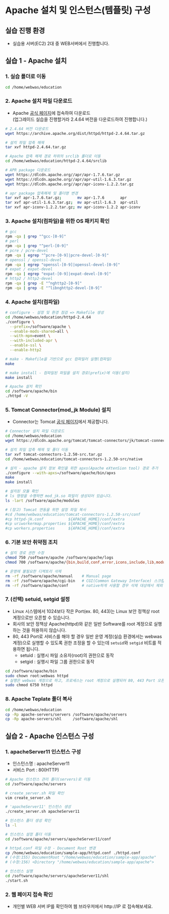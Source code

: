 # Apache 설치 및 인스턴스(템플릿) 구성

## 실습 진행 환경

- 실습용 서버(EC2) 2대 중 WEB서버에서 진행합니다.

## 실습 1 - Apache 설치

### 1. 실습 폴더로 이동

```bash
cd /home/webwas/education
```

### 2. Apache 설치 파일 다운로드

- Apache [공식 페이지](https://httpd.apache.org)에 접속하여 다운로드  
  (업그레이드 실습을 진행할거라 2.4.64 버전을 다운로드하여 진행합니다.)

```bash
# 2.4.64 버전 다운로드
wget https://archive.apache.org/dist/httpd/httpd-2.4.64.tar.gz

# 설치 파일 압축 해제
tar xvf httpd-2.4.64.tar.gz

# Apache 압축 해제 경로 하위의 srclib 폴더로 이동
cd /home/webwas/education/httpd-2.4.64/srclib

# APR package 다운로드
wget https://dlcdn.apache.org//apr/apr-1.7.6.tar.gz
wget https://dlcdn.apache.org//apr/apr-util-1.6.3.tar.gz
wget https://dlcdn.apache.org//apr/apr-iconv-1.2.2.tar.gz

# apr package 압축해제 및 폴더명 변경
tar xvf apr-1.7.6.tar.gz;       mv apr-1.7.6       apr
tar xvf apr-util-1.6.3.tar.gz;  mv apr-util-1.6.3  apr-util
tar xvf apr-iconv-1.2.2.tar.gz; mv apr-iconv-1.2.2 apr-iconv
```

### 3. Apache 설치(컴파일)을 위한 OS 패키지 확인

```bash
# gcc
rpm -qa | grep "^gcc-[0-9]"
# perl
rpm -qa | grep "^perl-[0-9]"
# pcre / pcre-devel
rpm -qa | egrep "^pcre-[0-9]|pcre-devel-[0-9]"
# openssl / openssl-devel
rpm -qa | egrep "openssl-[0-9]|openssl-devel-[0-9]"
# expat / expat-devel
rpm -qa | egrep "expat-[0-9]|expat-devel-[0-9]"
# http2 / http2-devel
rpm -qa | grep -E "^nghttp2-[0-9]"
rpm -qa | grep -E "^libnghttp2-devel-[0-9]"
```

### 4. Apache 설치(컴파일)

```bash
# configure - 설정 및 환경 점검 => Makefile 생성
cd /home/webwas/education/httpd-2.4.64
./configure \
  --prefix=/software/apache \
  --enable-mods-shared=all \
  --with-mpm=event \
  --with-included-apr \
  --enable-ssl \
  --enable-http2

# make - Makefile을 기반으로 gcc 컴파일러 실행(컴파일)
make

# make install - 컴파일된 파일을 설치 경로(prefix)에 이동(설치)
make install

# Apache 설치 확인
cd /software/apache/bin
./httpd -V
```

### 5. Tomcat Connector(mod_jk Module) 설치

- Connector는 Tomcat [공식 페이지](https://tomcat.apache.org)에서 제공합니다.

```bash
# Connector 설치 파일 다운로드
cd /home/webwas/education
wget https://dlcdn.apache.org/tomcat/tomcat-connectors/jk/tomcat-connectors-1.2.50-src.tar.gz

# 설치 파일 압축 해제 및 폴더 이동
tar xvf tomcat-connectors-1.2.50-src.tar.gz
cd /home/webwas/education/tomcat-connectors-1.2.50-src/native

# 설치 - apache 설치 정보 확인을 위한 apxs(Apache eXtenSion tool) 경로 추가
./configure --with-apxs=/software/apache/bin/apxs
make
make install

# 설치된 모듈 확인
# ls 명령을 수행하면 mod_jk.so 파일이 생성되어 있습니다.
ls -lart /software/apache/modules

# (참고) Tomcat 연동을 위한 설정 파일 복사
#cd /home/webwas/education/tomcat-connectors-1.2.50-src/conf
#cp httpd-jk.conf           ${APACHE_HOME}/conf/extra
#cp uriworkermap.properties ${APACHE_HOME}/conf/extra
#cp workers.properties      ${APACHE_HOME}/conf/extra
```

### 6. 기본 보안 취약점 조치

```bash
# 설치 경로 권한 수정
chmod 750 /software/apache /software/apache/logs
chmod 700 /software/apache/{bin,build,conf,error,icons,include,lib,modules}

# 운영에 불필요한 디렉토리 삭제
rm -rf /software/apache/manual    # Manual page
rm -rf /software/apache/cgi-bin   # CGI(Common Gateway Interface) 스크립트 사용시 삭제 대상에서 제외
rm -rf /software/apache/conf      # native하게 사용할 경우 삭제 대상에서 제외
```

### 7. (선택) setuid, setgid 설정

- Linux 시스템에서 1024보다 작은 Port(ex. 80, 443)는 Linux 보안 정책상 root 계정으로만 오픈할 수 있습니다.
- 회사의 보안 정책상 Apache(httpd)와 같은 일반 Software를 root 계정으로 실행하는 것을 허용하지 않습니다.
- 80, 443 Port로 서비스를 해야 할 경우 일반 운영 계정(실습 환경에서는 webwas 계정)으로 실행할 수 있도록 권한 조정을 할 수 있는데 `setuid`와 `setgid` 비트를 적용하면 됩니다.
  - setuid : 실행시 파일 소유자(root)의 권한으로 동작
  - setgid : 실행시 파일 그룹 권한으로 동작

```bash
cd /software/apache/bin
sudo chown root:webwas httpd
# 실행은 webwas 계정으로 하고, 프로세스는 root 계정으로 실행되어 80, 443 Port 오픈(Binding)이 가능
sudo chmod 6750 httpd
```

### 8. Apache Teplate 폴더 복사

```bash
cd /home/webwas/education
cp -Rp apache-servers/servers /software/apache/servers
cp -Rp apache-servers/shl     /software/apache/shl
```

## 실습 2 - Apache 인스턴스 구성

### 1. apacheServer11 인스턴스 구성

- 인스턴스명 : apacheServer11
- 서비스 Port : 80(HTTP)

```bash
# Apache 인스턴스 관리 폴더(servers)로 이동
cd /software/apache/servers

# create_server.sh 파일 확인
vim create_server.sh

# 'apacheServer11' 인스턴스 생성
./create_server.sh apacheServer11

# 인스턴스 폴더 생성 확인
ls -l 

# 인스턴스 설정 폴더 이동
cd /software/apache/servers/apacheServer11/conf

# httpd.conf 파일 수정 - Document Root 변경
cp /home/webwas/education/sample-app/httpd.conf ./httpd.conf
# (수정:155) DocumentRoot "/home/webwas/education/sample-app/apache"
# (수정:156) <Directory "/home/webwas/education/sample-app/apache">

# 인스턴스 실행
cd /software/apache/servers/apacheServer11/shl
./start.sh
```

### 2. 웹 페이지 접속 확인

- 개인별 WEB 서버 IP를 확인하여 웹 브라우저에서 http://IP 로 접속해보세요.
